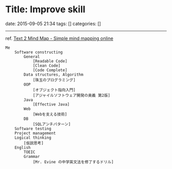 # Title: Improve skill

date: 2015-09-05 21:34
tags: []
categories: []

---

ref. [Text 2 Mind Map - Simple mind mapping online](http://text2mindmap.com/v4P8mD3)

```
Me
	Software constructing
		General
			[Readable Code]
			[Clean Code]
			[Code Complete]
		Data structures, Algorithm
			[珠玉のプログラミング]
		OOP
			[オブジェクト指向入門]
			[アジャイルソフトウェア開発の奥義 第2版]
		Java
			[Effective Java]
		Web
			[Webを支える技術]
		DB
			[SQLアンチパターン]
	Software testing
	Project management
	Logical thinking
		[仮説思考]
	English
		TOEIC
		Grammar
			[Mr. Evine の中学英文法を修了するドリル]
```
